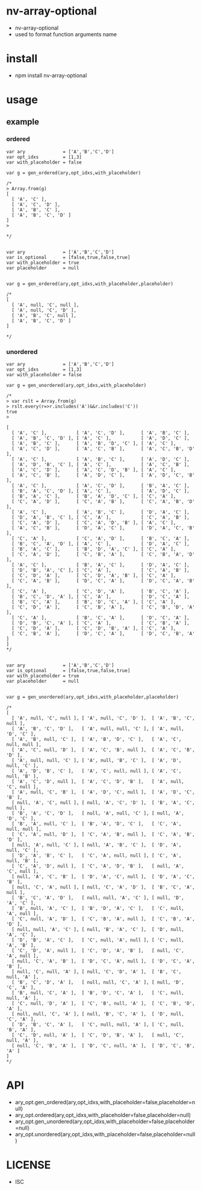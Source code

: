 nv-array-optional
============
- nv-array-optional 
- used to format function arguments name

install
=======
- npm install nv-array-optional 

usage
=====
    
example
-------

### ordered

    var ary              = ['A','B','C','D']
    var opt_idxs         = [1,3]
    var with_placeholder = false
    
    var g = gen_ordered(ary,opt_idxs,with_placeholder)
    
    /*
    > Array.from(g)
    [
      [ 'A', 'C' ],
      [ 'A', 'C', 'D' ],
      [ 'A', 'B', 'C' ],
      [ 'A', 'B', 'C', 'D' ]
    ]
    >
    
    */
    
    
    var ary              = ['A','B','C','D']
    var is_optional      = [false,true,false,true]
    var with_placeholder = true
    var placeholder      = null 
    
    
    var g = gen_ordered(ary,opt_idxs,with_placeholder,placeholder)
    
    /*
    [
      [ 'A', null, 'C', null ],
      [ 'A', null, 'C', 'D' ],
      [ 'A', 'B', 'C', null ],
      [ 'A', 'B', 'C', 'D' ]
    ]
    
    */

### unordered


    var ary              = ['A','B','C','D']
    var opt_idxs         = [1,3]
    var with_placeholder = false
    
    var g = gen_unordered(ary,opt_idxs,with_placeholder)
    
    /*
    > var rslt = Array.from(g)
    > rslt.every(r=>r.includes('A')&&r.includes('C'))
    true
    >

    [
      [ 'A', 'C' ],           [ 'A', 'C', 'D' ],      [ 'A', 'B', 'C' ],
      [ 'A', 'B', 'C', 'D' ], [ 'A', 'C' ],           [ 'A', 'D', 'C' ],
      [ 'A', 'B', 'C' ],      [ 'A', 'B', 'D', 'C' ], [ 'A', 'C' ],
      [ 'A', 'C', 'D' ],      [ 'A', 'C', 'B' ],      [ 'A', 'C', 'B', 'D' ],
      [ 'A', 'C' ],           [ 'A', 'B', 'C' ],      [ 'A', 'D', 'C' ],
      [ 'A', 'D', 'B', 'C' ], [ 'A', 'C' ],           [ 'A', 'C', 'B' ],
      [ 'A', 'C', 'D' ],      [ 'A', 'C', 'D', 'B' ], [ 'A', 'C' ],
      [ 'A', 'C', 'B' ],      [ 'A', 'D', 'C' ],      [ 'A', 'D', 'C', 'B' ],
      [ 'A', 'C' ],           [ 'A', 'C', 'D' ],      [ 'B', 'A', 'C' ],
      [ 'B', 'A', 'C', 'D' ], [ 'A', 'C' ],           [ 'A', 'D', 'C' ],
      [ 'B', 'A', 'C' ],      [ 'B', 'A', 'D', 'C' ], [ 'C', 'A' ],
      [ 'C', 'A', 'D' ],      [ 'C', 'A', 'B' ],      [ 'C', 'A', 'B', 'D' ],
      [ 'A', 'C' ],           [ 'A', 'B', 'C' ],      [ 'D', 'A', 'C' ],
      [ 'D', 'A', 'B', 'C' ], [ 'C', 'A' ],           [ 'C', 'A', 'B' ],
      [ 'C', 'A', 'D' ],      [ 'C', 'A', 'D', 'B' ], [ 'A', 'C' ],
      [ 'A', 'C', 'B' ],      [ 'D', 'A', 'C' ],      [ 'D', 'A', 'C', 'B' ],
      [ 'C', 'A' ],           [ 'C', 'A', 'D' ],      [ 'B', 'C', 'A' ],
      [ 'B', 'C', 'A', 'D' ], [ 'A', 'C' ],           [ 'D', 'A', 'C' ],
      [ 'B', 'A', 'C' ],      [ 'B', 'D', 'A', 'C' ], [ 'C', 'A' ],
      [ 'C', 'A', 'D' ],      [ 'C', 'B', 'A' ],      [ 'C', 'B', 'A', 'D' ],
      [ 'A', 'C' ],           [ 'B', 'A', 'C' ],      [ 'D', 'A', 'C' ],
      [ 'D', 'B', 'A', 'C' ], [ 'C', 'A' ],           [ 'C', 'A', 'B' ],
      [ 'C', 'D', 'A' ],      [ 'C', 'D', 'A', 'B' ], [ 'C', 'A' ],
      [ 'C', 'A', 'B' ],      [ 'D', 'C', 'A' ],      [ 'D', 'C', 'A', 'B' ],
      [ 'C', 'A' ],           [ 'C', 'D', 'A' ],      [ 'B', 'C', 'A' ],
      [ 'B', 'C', 'D', 'A' ], [ 'C', 'A' ],           [ 'D', 'C', 'A' ],
      [ 'B', 'C', 'A' ],      [ 'B', 'D', 'C', 'A' ], [ 'C', 'A' ],
      [ 'C', 'D', 'A' ],      [ 'C', 'B', 'A' ],      [ 'C', 'B', 'D', 'A' ],
      [ 'C', 'A' ],           [ 'B', 'C', 'A' ],      [ 'D', 'C', 'A' ],
      [ 'D', 'B', 'C', 'A' ], [ 'C', 'A' ],           [ 'C', 'B', 'A' ],
      [ 'C', 'D', 'A' ],      [ 'C', 'D', 'B', 'A' ], [ 'C', 'A' ],
      [ 'C', 'B', 'A' ],      [ 'D', 'C', 'A' ],      [ 'D', 'C', 'B', 'A' ]
    ]
    */
    
    
    var ary              = ['A','B','C','D']
    var is_optional      = [false,true,false,true]
    var with_placeholder = true
    var placeholder      = null 
    
    
    var g = gen_unordered(ary,opt_idxs,with_placeholder,placeholder)
    
    /*
    [
      [ 'A', null, 'C', null ], [ 'A', null, 'C', 'D' ],  [ 'A', 'B', 'C', null ],
      [ 'A', 'B', 'C', 'D' ],   [ 'A', null, null, 'C' ], [ 'A', null, 'D', 'C' ],
      [ 'A', 'B', null, 'C' ],  [ 'A', 'B', 'D', 'C' ],   [ 'A', 'C', null, null ],
      [ 'A', 'C', null, 'D' ],  [ 'A', 'C', 'B', null ],  [ 'A', 'C', 'B', 'D' ],
      [ 'A', null, null, 'C' ], [ 'A', null, 'B', 'C' ],  [ 'A', 'D', null, 'C' ],
      [ 'A', 'D', 'B', 'C' ],   [ 'A', 'C', null, null ], [ 'A', 'C', null, 'B' ],
      [ 'A', 'C', 'D', null ],  [ 'A', 'C', 'D', 'B' ],   [ 'A', null, 'C', null ],
      [ 'A', null, 'C', 'B' ],  [ 'A', 'D', 'C', null ],  [ 'A', 'D', 'C', 'B' ],
      [ null, 'A', 'C', null ], [ null, 'A', 'C', 'D' ],  [ 'B', 'A', 'C', null ],
      [ 'B', 'A', 'C', 'D' ],   [ null, 'A', null, 'C' ], [ null, 'A', 'D', 'C' ],
      [ 'B', 'A', null, 'C' ],  [ 'B', 'A', 'D', 'C' ],   [ 'C', 'A', null, null ],
      [ 'C', 'A', null, 'D' ],  [ 'C', 'A', 'B', null ],  [ 'C', 'A', 'B', 'D' ],
      [ null, 'A', null, 'C' ], [ null, 'A', 'B', 'C' ],  [ 'D', 'A', null, 'C' ],
      [ 'D', 'A', 'B', 'C' ],   [ 'C', 'A', null, null ], [ 'C', 'A', null, 'B' ],
      [ 'C', 'A', 'D', null ],  [ 'C', 'A', 'D', 'B' ],   [ null, 'A', 'C', null ],
      [ null, 'A', 'C', 'B' ],  [ 'D', 'A', 'C', null ],  [ 'D', 'A', 'C', 'B' ],
      [ null, 'C', 'A', null ], [ null, 'C', 'A', 'D' ],  [ 'B', 'C', 'A', null ],
      [ 'B', 'C', 'A', 'D' ],   [ null, null, 'A', 'C' ], [ null, 'D', 'A', 'C' ],
      [ 'B', null, 'A', 'C' ],  [ 'B', 'D', 'A', 'C' ],   [ 'C', null, 'A', null ],
      [ 'C', null, 'A', 'D' ],  [ 'C', 'B', 'A', null ],  [ 'C', 'B', 'A', 'D' ],
      [ null, null, 'A', 'C' ], [ null, 'B', 'A', 'C' ],  [ 'D', null, 'A', 'C' ],
      [ 'D', 'B', 'A', 'C' ],   [ 'C', null, 'A', null ], [ 'C', null, 'A', 'B' ],
      [ 'C', 'D', 'A', null ],  [ 'C', 'D', 'A', 'B' ],   [ null, 'C', 'A', null ],
      [ null, 'C', 'A', 'B' ],  [ 'D', 'C', 'A', null ],  [ 'D', 'C', 'A', 'B' ],
      [ null, 'C', null, 'A' ], [ null, 'C', 'D', 'A' ],  [ 'B', 'C', null, 'A' ],
      [ 'B', 'C', 'D', 'A' ],   [ null, null, 'C', 'A' ], [ null, 'D', 'C', 'A' ],
      [ 'B', null, 'C', 'A' ],  [ 'B', 'D', 'C', 'A' ],   [ 'C', null, null, 'A' ],
      [ 'C', null, 'D', 'A' ],  [ 'C', 'B', null, 'A' ],  [ 'C', 'B', 'D', 'A' ],
      [ null, null, 'C', 'A' ], [ null, 'B', 'C', 'A' ],  [ 'D', null, 'C', 'A' ],
      [ 'D', 'B', 'C', 'A' ],   [ 'C', null, null, 'A' ], [ 'C', null, 'B', 'A' ],
      [ 'C', 'D', null, 'A' ],  [ 'C', 'D', 'B', 'A' ],   [ null, 'C', null, 'A' ],
      [ null, 'C', 'B', 'A' ],  [ 'D', 'C', null, 'A' ],  [ 'D', 'C', 'B', 'A' ]
    ]
    */


API
====

- ary\_opt.gen\_ordered(ary,opt\_idxs,with\_placeholder=false,placeholder=null) 
- ary\_opt.ordered(ary,opt\_idxs,with\_placeholder=false,placeholder=null)
- ary\_opt.gen\_unordered(ary,opt\_idxs,with\_placeholder=false,placeholder=null)
- ary\_opt.unordered(ary,opt\_idxs,with\_placeholder=false,placeholder=null)

LICENSE
=======
- ISC 
